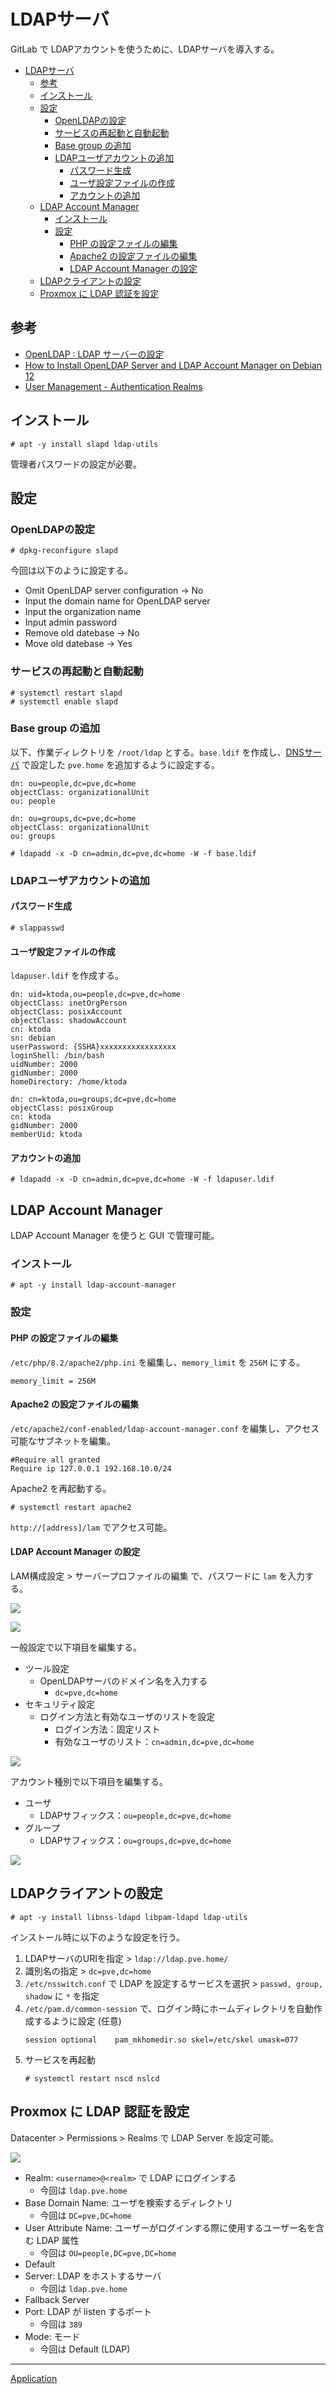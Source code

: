 # LDAPサーバ
GitLab で LDAPアカウントを使うために、LDAPサーバを導入する。

- [LDAPサーバ](#ldapサーバ)
  - [参考](#参考)
  - [インストール](#インストール)
  - [設定](#設定)
    - [OpenLDAPの設定](#openldapの設定)
    - [サービスの再起動と自動起動](#サービスの再起動と自動起動)
    - [Base group の追加](#base-group-の追加)
    - [LDAPユーザアカウントの追加](#ldapユーザアカウントの追加)
      - [パスワード生成](#パスワード生成)
      - [ユーザ設定ファイルの作成](#ユーザ設定ファイルの作成)
      - [アカウントの追加](#アカウントの追加)
  - [LDAP Account Manager](#ldap-account-manager)
    - [インストール](#インストール-1)
    - [設定](#設定-1)
      - [PHP の設定ファイルの編集](#php-の設定ファイルの編集)
      - [Apache2 の設定ファイルの編集](#apache2-の設定ファイルの編集)
      - [LDAP Account Manager の設定](#ldap-account-manager-の設定)
  - [LDAPクライアントの設定](#ldapクライアントの設定)
  - [Proxmox に LDAP 認証を設定](#proxmox-に-ldap-認証を設定)


## 参考
- [OpenLDAP : LDAP サーバーの設定](https://www.server-world.info/query?os=Debian_12&p=openldap&f=1)
- [How to Install OpenLDAP Server and LDAP Account Manager on Debian 12](https://www.howtoforge.com/how-to-install-openldap-server-on-debian-12/)
- [User Management - Authentication Realms](https://pve.proxmox.com/pve-docs/chapter-pveum.html#pveum_authentication_realms)

## インストール
```
# apt -y install slapd ldap-utils
```

管理者パスワードの設定が必要。

## 設定
### OpenLDAPの設定
```
# dpkg-reconfigure slapd
```

今回は以下のように設定する。

- Omit OpenLDAP server configuration -> No
- Input the domain name for OpenLDAP server
- Input the organization name
- Input admin password
- Remove old datebase -> No
- Move old datebase -> Yes

### サービスの再起動と自動起動
```
# systemctl restart slapd
# systemctl enable slapd
```

### Base group の追加
以下、作業ディレクトリを `/root/ldap` とする。`base.ldif` を作成し、[DNSサーバ](../DNS/README.md) で設定した `pve.home` を追加するように設定する。

```
dn: ou=people,dc=pve,dc=home
objectClass: organizationalUnit
ou: people

dn: ou=groups,dc=pve,dc=home
objectClass: organizationalUnit
ou: groups 
```

```
# ldapadd -x -D cn=admin,dc=pve,dc=home -W -f base.ldif
```

### LDAPユーザアカウントの追加
#### パスワード生成
```
# slappasswd
```

#### ユーザ設定ファイルの作成
`ldapuser.ldif` を作成する。

```
dn: uid=ktoda,ou=people,dc=pve,dc=home
objectClass: inetOrgPerson
objectClass: posixAccount
objectClass: shadowAccount
cn: ktoda
sn: debian
userPassword: {SSHA}xxxxxxxxxxxxxxxxx
loginShell: /bin/bash
uidNumber: 2000
gidNumber: 2000
homeDirectory: /home/ktoda

dn: cn=ktoda,ou=groups,dc=pve,dc=home
objectClass: posixGroup
cn: ktoda
gidNumber: 2000
memberUid: ktoda
```

#### アカウントの追加
```
# ldapadd -x -D cn=admin,dc=pve,dc=home -W -f ldapuser.ldif
```

## LDAP Account Manager
LDAP Account Manager を使うと GUI で管理可能。

### インストール
```
# apt -y install ldap-account-manager
```

### 設定
#### PHP の設定ファイルの編集
`/etc/php/8.2/apache2/php.ini` を編集し、`memory_limit` を `256M` にする。

```
memory_limit = 256M
```

#### Apache2 の設定ファイルの編集
`/etc/apache2/conf-enabled/ldap-account-manager.conf` を編集し、アクセス可能なサブネットを編集。

```
#Require all granted
Require ip 127.0.0.1 192.168.10.0/24
```

Apache2 を再起動する。

```
# systemctl restart apache2
```

`http://[address]/lam` でアクセス可能。

#### LDAP Account Manager の設定
LAM構成設定 > サーバープロファイルの編集 で、パスワードに `lam` を入力する。

![](fig/01_lam.png)

![](fig/02_config.png)

一般設定で以下項目を編集する。

- ツール設定
  - OpenLDAPサーバのドメイン名を入力する
    - `dc=pve,dc=home`
- セキュリティ設定
  - ログイン方法と有効なユーザのリストを設定
    - ログイン方法：固定リスト
    - 有効なユーザのリスト：`cn=admin,dc=pve,dc=home`

![](fig/03_general_setting.png)

アカウント種別で以下項目を編集する。

- ユーザ
  - LDAPサフィックス：`ou=people,dc=pve,dc=home`
- グループ
  - LDAPサフィックス：`ou=groups,dc=pve,dc=home`

![](fig/04_account.png)


## LDAPクライアントの設定
```
# apt -y install libnss-ldapd libpam-ldapd ldap-utils
```

インストール時に以下のような設定を行う。

1. LDAPサーバのURIを指定 > `ldap://ldap.pve.home/`
2. 識別名の指定 > `dc=pve,dc=home`
3. `/etc/nsswitch.conf` で LDAP を設定するサービスを選択 > `passwd, group, shadow` に `*` を指定
4. `/etc/pam.d/common-session` で、ログイン時にホームディレクトリを自動作成するように設定 (任意)
   ```
   session optional    pam_mkhomedir.so skel=/etc/skel umask=077
   ```
5. サービスを再起動
   ```
   # systemctl restart nscd nslcd
   ```

## Proxmox に LDAP 認証を設定
Datacenter > Permissions > Realms で LDAP Server を設定可能。

![](fig/05_proxmox.png)

- Realm: `<username>@<realm>` で LDAP にログインする
  - 今回は `ldap.pve.home`
- Base Domain Name: ユーザを検索するディレクトリ
  - 今回は `DC=pve,DC=home`
- User Attribute Name: ユーザーがログインする際に使用するユーザー名を含む LDAP 属性
  - 今回は `OU=people,DC=pve,DC=home`
- Default
- Server: LDAP をホストするサーバ
  - 今回は `ldap.pve.home`
- Fallback Server
- Port: LDAP が listen するポート
  - 今回は `389`
- Mode: モード
  - 今回は Default (LDAP)

---

[Application](../README.md)
